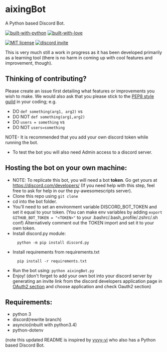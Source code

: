 # aixingBot
 A Python based Discord Bot.
 
[![built-with-python](http://ForTheBadge.com/images/badges/made-with-python.svg)](https://www.python.org/)
[![built-with-love](http://ForTheBadge.com/images/badges/built-with-love.svg)](https://github.com/mikeysan/)
<p>
<a href="https://raw.githubusercontent.com/Py-Contributors/awesomeScripts/master/LICENSE"><img src="https://img.shields.io/github/license/Py-Contributors/awesomeScripts?style=for-the-badge" alt="MIT license"></a>
<a href="https://discord.gg/jTzGuYx"><img src="https://img.shields.io/discord/758030555005714512.svg?label=Discord&logo=Discord&colorB=7289da&style=for-the-badge" alt="discord invite"></a>
</p>
 
 This is very much still a work in progress as it has been developed primarily as a learning tool (there is no harm in coming up with cool features and improvement, though).

## Thinking of contributing?

Please create an issue first detailing what features or improvements you wish to make. We would also ask that you please stick to the [PEP8 style guild](https://pep8.org/) in your coding; e.g.
- DO ``` def something(arg1, arg2) ``` vs 
- DO NOT ``` def something(arg1,arg2) ```
- DO ``` users = something ``` vs 
- DO NOT ``` users=something ```




NOTE- It is recommended that you add your own discord token while running the bot.

- To test the bot you will also need Admin access to a discord server. 

## Hosting the bot on your own machine:
- NOTE: To replicate this bot, you will need a bot **token**. Go get yours at https://discord.com/developers/ (If you need help with this step, feel free to ask for help in our the py-awesomescripts server).
- Clone this repo using `git clone`
- cd into the bot folder.
- You'll need to set an environment variable DISCORD_BOT_TOKEN and set it equal to your token.
  (You can make env variables by adding `export GITHUB_BOT_TOKEN = "<TOKEN>"` to your .bashrc/.bash_profile/.zshrc/.sh conf)
  Alternatively comment out the TOKEN import and set it to your own token.
- Install discord.py module:
  ```
    python -m pip install discord.py
  ```
- Install requirements from requirements.txt
  ```
    pip install -r requirements.txt
  ```
- Run the bot using: `python aixingBot.py`
- Enjoy! (don't forget to add your own bot into your discord server by generating an invite link from the discord developers application page in [OAuth2 section](https://discord.com/developers/applications/) and choose application and check Oauth2 section)


## Requirements:
- python 3
- discord(rewrite branch)
- asyncio(inbuilt with python3.4)
- python-dotenv

(note this updated README is inspired by [vyvy-vi](https://github.com/Vyvy-vi/) who also has a Python based Discord Bot.
